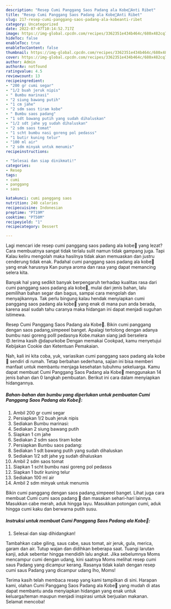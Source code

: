 ```yaml
---
description: "Resep Cumi Panggang Saos Padang ala Kobe🦑Anti Ribet"
title: "Resep Cumi Panggang Saos Padang ala Kobe🦑Anti Ribet"
slug: 217-resep-cumi-panggang-saos-padang-ala-kobeanti-ribet
category: Uncategorized
date: 2022-07-07T10:14:52.717Z
image: https://img-global.cpcdn.com/recipes/3362351e434b464c/680x482cq70/cumi-panggang-saos-padang-ala-kobe-foto-resep-utama.jpg
hideToc: false
enableToc: true
enableTocContent: false
thumbnail: https://img-global.cpcdn.com/recipes/3362351e434b464c/680x482cq70/cumi-panggang-saos-padang-ala-kobe-foto-resep-utama.jpg
cover: https://img-global.cpcdn.com/recipes/3362351e434b464c/680x482cq70/cumi-panggang-saos-padang-ala-kobe-foto-resep-utama.jpg
author: Admin
authorAv: notfound
ratingvalue: 4.5
reviewcount: 13
recipeingredient:
- "200 gr cumi segar"
- "1/2 buah jeruk nipis"
- " Bumbu marinasi"
- "2 siung bawang putih"
- "1 cm jahe"
- "2 sdm saos tiram kobe"
- " Bumbu saos padang"
- "1 sdt bawang putih yang sudah dihaluskan"
- "1/2 sdt jahe yg sudah dihaluskan"
- "2 sdm saos tomat"
- "1 scht bumbu nasi goreng pol pedasss"
- "1 butir kuning telur"
- "100 ml air"
- "2 sdm minyak untuk menumis"
recipeinstructions:

- "Selesai dan siap dinikmati!"
categories:
- Resep
tags:
- cumi
- panggang
- saos

katakunci: cumi panggang saos 
nutrition: 240 calories
recipecuisine: Indonesian
preptime: "PT19M"
cooktime: "PT50M"
recipeyield: "1"
recipecategory: Dessert

---
```



Lagi mencari ide resep cumi panggang saos padang ala kobe🦑 yang lezat? Cara membuatnya sangat tidak terlalu sulit namun tidak gampang juga. Tapi Kalau keliru mengolah maka hasilnya tidak akan memuaskan dan justru cenderung tidak enak. Padahal cumi panggang saos padang ala kobe🦑 yang enak harusnya Kan punya aroma dan rasa yang dapat memancing selera kita.


Banyak hal yang sedikit banyak berpengaruh terhadap kualitas rasa dari cumi panggang saos padang ala kobe🦑, mulai dari jenis bahan, lalu pemilihan bahan segar dan bagus, sampai cara mengolah dan menyajikannya. Tak perlu bingung kalau hendak menyiapkan cumi panggang saos padang ala kobe🦑 yang enak di mana pun anda berada, karena asal sudah tahu caranya maka hidangan ini dapat menjadi suguhan istimewa.

Resep Cumi Panggang Saos Padang ala Kobe🦑. Bikin cumi panggang dengan saos padang,simpeeel banget. Apalagi tertolong dengan adanya bumbu nasi goreng polll pedasnya Kobe.makan siang jadi berselera😍.terima kasih @dapurkobe Dengan memakai Cookpad, kamu menyetujui Kebijakan Cookie dan Ketentuan Pemakaian.


Nah, kali ini kita coba, yuk, variasikan cumi panggang saos padang ala kobe🦑 sendiri di rumah. Tetap berbahan sederhana, sajian ini bisa memberi manfaat untuk membantu menjaga kesehatan tubuhmu sekeluarga. Kamu dapat membuat Cumi Panggang Saos Padang ala Kobe🦑 menggunakan 14 jenis bahan dan 0 langkah pembuatan. Berikut ini cara dalam menyiapkan hidangannya.

<!--inarticleads1-->

##### Bahan-bahan dan bumbu yang diperlukan untuk pembuatan Cumi Panggang Saos Padang ala Kobe🦑:

1. Ambil 200 gr cumi segar
1. Persiapkan 1/2 buah jeruk nipis
1. Sediakan  Bumbu marinasi:
1. Sediakan 2 siung bawang putih
1. Siapkan 1 cm jahe
1. Sediakan 2 sdm saos tiram kobe
1. Persiapkan  Bumbu saos padang:
1. Sediakan 1 sdt bawang putih yang sudah dihaluskan
1. Sediakan 1/2 sdt jahe yg sudah dihaluskan
1. Ambil 2 sdm saos tomat
1. Siapkan 1 scht bumbu nasi goreng pol pedasss
1. Siapkan 1 butir kuning telur
1. Sediakan 100 ml air
1. Ambil 2 sdm minyak untuk menumis


Bikin cumi panggang dengan saos padang,simpeeel banget. Lihat juga cara membuat Cumi cumi saos padang 🦑 dan masakan sehari-hari lainnya. Masukkan cabe merah, aduk hingga layu. Masukkan potongan cumi, aduk hingga cumi kaku dan berwarna putih susu. 

<!--inarticleads2-->

##### Instruksi untuk membuat Cumi Panggang Saos Padang ala Kobe🦑:


1. Selesai dan siap dihidangkan!

Tambahkan cabe giling, saus cabe, saus tomat, air jeruk, gula, merica, garam dan air. Tutup wajan dan didihkan beberapa saat. Tuangi larutan kanji, aduk sebentar hingga mendidih lalu angkat. Jika sebelumnya Moms mencampur cumi dengan udang, kini saatnya Moms melihat resep cumi saus Padang yang dicampur kerang. Rasanya tidak kalah dengan resep cumi saus Padang yang dicampur udang lho, Moms! 

Terima kasih telah membaca resep yang kami tampilkan di sini. Harapan kami, olahan Cumi Panggang Saos Padang ala Kobe🦑 yang mudah di atas dapat membantu anda menyiapkan hidangan yang enak untuk keluarga/teman maupun menjadi inspirasi untuk berjualan makanan. Selamat mencoba!

